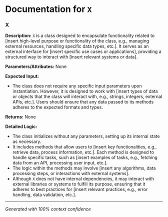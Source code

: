 # Documentation for `X`

### X

**Description:**
`X` is a class designed to encapsulate functionality related to [insert high-level purpose or functionality of the class, e.g., managing external resources, handling specific data types, etc.]. It serves as an external interface for [insert specific use cases or applications], providing a structured way to interact with [insert relevant systems or data].

**Parameters/Attributes:**
None

**Expected Input:**
- The class does not require any specific input parameters upon instantiation. However, it is designed to work with [insert types of data or objects that the class will interact with, e.g., strings, integers, external APIs, etc.]. Users should ensure that any data passed to its methods adheres to the expected formats and types.

**Returns:**
None

**Detailed Logic:**
- The class initializes without any parameters, setting up its internal state as necessary.
- It includes methods that allow users to [insert key functionalities, e.g., retrieve data, process information, etc.]. Each method is designed to handle specific tasks, such as [insert examples of tasks, e.g., fetching data from an API, processing user input, etc.].
- The logic within the methods may involve [insert any algorithms, data processing steps, or interactions with external systems].
- Although `X` does not have internal dependencies, it may interact with external libraries or systems to fulfill its purpose, ensuring that it adheres to best practices for [insert relevant practices, e.g., error handling, data validation, etc.].

---
*Generated with 100% context confidence*

